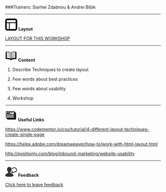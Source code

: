 ###Trainers: Siarhei Zdabnou & Andrei Bibik

***
![HTML](https://github.com/rolling-scopes/course-curriculum/blob/master/img/layout.png) **Layout**

[LAYOUT FOR THIS WORKSHOP](https://www.dropbox.com/s/1hiv0oy1n3lmjqg/pti4ka.psd?dl=0) 

***

![HTML](https://github.com/rolling-scopes/course-curriculum/blob/master/img/book.png)  **Content**

1. Describe Techniques to create layout

2. Few words about best practices

3. Few words about usability

4. Workshop

***

![HTML](https://github.com/rolling-scopes/course-curriculum/blob/master/img/slides.png)  **Useful Links**

https://www.codementor.io/css/tutorial/4-different-layout-techniques-create-single-page

https://helpx.adobe.com/dreamweaver/how-to/work-with-html-layout.html

http://positionly.com/blog/inbound-marketing/website-usability



***
![Feedback](https://github.com/rolling-scopes/course-curriculum/blob/master/img/feedback.png)
**Feedback**

[Click here to leave feedback](https://docs.google.com/forms/d/1F4NeS0oBq-CY805aqiPVp6CIrl4_nIYJ7Z_vUcMOFrQ/viewform)
